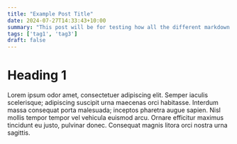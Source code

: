 ```yaml
---
title: "Example Post Title"
date: 2024-07-27T14:33:43+10:00
summary: "This post will be for testing how all the different markdown elements will be formatted."
tags: ['tag1', 'tag3']
draft: false
---
```


# Heading 1
Lorem ipsum odor amet, consectetuer adipiscing elit. Semper iaculis scelerisque; adipiscing suscipit urna maecenas orci habitasse. Interdum massa consequat porta malesuada; inceptos pharetra augue sapien. Nisl mollis tempor tempor vel vehicula euismod arcu. Ornare efficitur maximus tincidunt eu justo, pulvinar donec. Consequat magnis litora orci nostra urna sagittis.

#